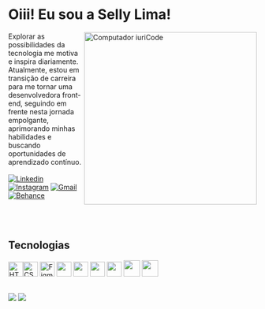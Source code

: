 
# Oiii! Eu sou a Selly Lima!
<img src="https://raw.githubusercontent.com/MicaelliMedeiros/micaellimedeiros/master/image/computer-illustration.png" min-width="400px" max-width="350px" width="350px" align="right" alt="Computador iuriCode">

Explorar as possibilidades da tecnologia me motiva e inspira diariamente. Atualmente, estou em transição de carreira para me tornar uma desenvolvedora front-end,
seguindo em frente nesta jornada empolgante, aprimorando minhas habilidades e buscando oportunidades de aprendizado contínuo. 
<br><br>
[![Linkedin](https://img.shields.io/badge/LinkedIn-0D1117?style=for-the-badge&logo=linkedin&logoColor=0077B5)](https://linkedin.com/in/selly-lima/)
[![Instagram](https://img.shields.io/badge/Instagram-0D1117?style=for-the-badge&logo=instagram&logoColor=E4405F)](https://instagram.com/sellyvlima/)
[![Gmail](https://img.shields.io/badge/Gmail-0D1117?style=for-the-badge&logo=gmail&logoColor=D14836)](mailto:vanessa.limanasc@gmail.com)
[![Behance](https://img.shields.io/badge/Behance-0D1117?style=for-the-badge&logo=behance&logoColor=#0057ff)](https://www.behance.net/sellylima)
 <br><br><br><br>

## Tecnologias
<p align="left">
 <a href="https://developer.mozilla.org/en-US/docs/Glossary/HTML5" target="_blank" rel="noreferrer"><img src="https://raw.githubusercontent.com/danielcranney/readme-generator/main/public/icons/skills/html5-colored.svg" width="30" height="30" alt="HTML5" /></a><a href="https://www.w3.org/TR/CSS/#css" target="_blank" rel="noreferrer"><img src="https://raw.githubusercontent.com/danielcranney/readme-generator/main/public/icons/skills/css3-colored.svg" width="30" height="30" alt="CSS3" /></a>
<a href="https://www.figma.com/" target="_blank" rel="noreferrer"><img src="https://raw.githubusercontent.com/danielcranney/readme-generator/main/public/icons/skills/figma-colored.svg" width="30" height="30" alt="Figma" /></a>
<img src="https://cdn.jsdelivr.net/gh/devicons/devicon/icons/git/git-original.svg" width="30" height="30"/> 
<img src="https://cdn.jsdelivr.net/gh/devicons/devicon@latest/icons/javascript/javascript-original.svg" width="30" height="30"/> 
<img src="https://cdn.jsdelivr.net/gh/devicons/devicon@latest/icons/wordpress/wordpress-plain.svg" width="30" height="30" />
<img src="https://cdn.jsdelivr.net/gh/devicons/devicon@latest/icons/vscode/vscode-original.svg" width="30" height="30" />
<img src="https://cdn.jsdelivr.net/gh/devicons/devicon@latest/icons/photoshop/photoshop-original.svg" width="33" height="33" />
<img src="https://cdn.jsdelivr.net/gh/devicons/devicon@latest/icons/nodejs/nodejs-original.svg" width="33" height="33" />        
<br><br>
        
![](https://github-readme-stats.vercel.app/api?username=sellylima&theme=nord&hide_border=true&include_all_commits=false&count_private=true)  ![](https://github-readme-stats.vercel.app/api/top-langs/?username=sellylima&theme=nord&hide_border=true&include_all_commits=false&count_private=true&layout=compact) 
<a href="http://www.github.com/sellylima"></a><br>



  


        
  




